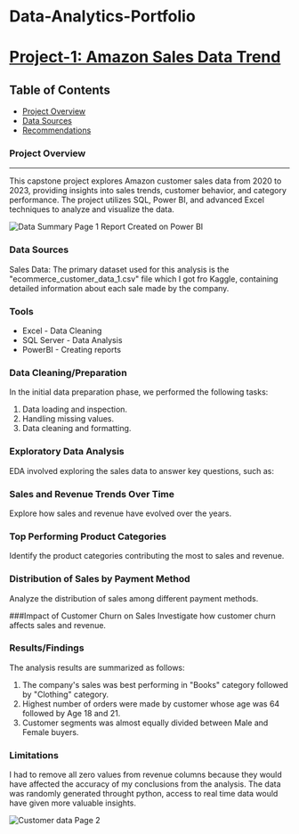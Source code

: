 # Data-Analytics-Portfolio


# [Project-1: Amazon Sales Data Trend](https://github.com/saadalican/Amazon-Sales-Data-Trend)

## Table of Contents

- [Project Overview](#project-overview)
- [Data Sources](#data-sources)
- [Recommendations](#recommendations)

### Project Overview
---

This capstone project explores Amazon customer sales data from 2020 to 2023, providing insights into sales trends, customer behavior, and category performance. The project utilizes SQL, Power BI, and advanced Excel techniques to analyze and visualize the data.

![Data Summary Page 1](https://github.com/saadalican/Data-Analytics-Projects/assets/166583244/41c31e47-2745-4c3f-8396-ca4e2c3f3525)
Report Created on Power BI

### Data Sources

Sales Data: The primary dataset used for this analysis is the "ecommerce_customer_data_1.csv" file which I got fro Kaggle, containing detailed information about each sale made by the company.

### Tools

- Excel - Data Cleaning
- SQL Server - Data Analysis
- PowerBI - Creating reports


### Data Cleaning/Preparation

In the initial data preparation phase, we performed the following tasks:
1. Data loading and inspection.
2. Handling missing values.
3. Data cleaning and formatting.

### Exploratory Data Analysis

EDA involved exploring the sales data to answer key questions, such as:

### Sales and Revenue Trends Over Time
Explore how sales and revenue have evolved over the years.

### Top Performing Product Categories
Identify the product categories contributing the most to sales and revenue.

### Distribution of Sales by Payment Method
Analyze the distribution of sales among different payment methods.

###Impact of Customer Churn on Sales
Investigate how customer churn affects sales and revenue.


### Results/Findings

The analysis results are summarized as follows:
1. The company's sales was best performing in "Books" category followed by "Clothing" category.
2. Highest number of orders were made by customer whose age was 64 followed by Age 18 and 21.
3. Customer segments was almost equally divided between Male and Female buyers.


### Limitations

I had to remove all zero values from revenue columns because they would have affected the accuracy of my conclusions from the analysis. The data was randomly generated throught python, access to real time data would have given more valuable insights. 


![Customer data Page 2](https://github.com/saadalican/Data-Analytics-Projects/assets/166583244/8572d398-b7af-4fcb-9953-9338c8e0e4d8)
